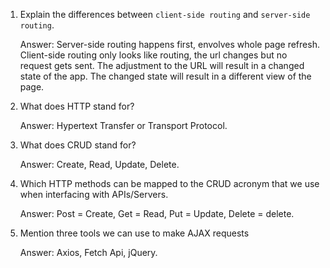 1.  Explain the differences between `client-side routing` and `server-side routing`.

    Answer: Server-side routing happens first, envolves whole page refresh. Client-side routing only looks like routing, the url changes but no request gets sent. The adjustment to the URL will result in a changed state of the app. The changed state will result in a different view of the page.

2.  What does HTTP stand for?

    Answer: Hypertext Transfer or Transport Protocol.

3.  What does CRUD stand for?
    
    Answer: Create, Read, Update, Delete.

4.  Which HTTP methods can be mapped to the CRUD acronym that we use when interfacing with APIs/Servers.

    Answer: Post = Create, Get = Read, Put = Update, Delete = delete.

5.  Mention three tools we can use to make AJAX requests

    Answer: Axios, Fetch Api, jQuery.